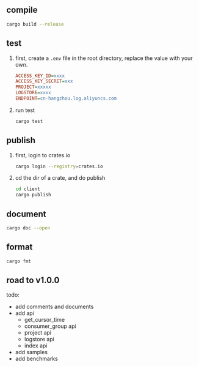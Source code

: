 

## compile

```bash
cargo build --release
```

## test

1. first, create a `.env` file in the root directory, replace the value with your own.

    ```ini
    ACCESS_KEY_ID=xxxx
    ACCESS_KEY_SECRET=xxx
    PROJECT=xxxxx
    LOGSTORE=xxxx
    ENDPOINT=cn-hangzhou.log.aliyuncs.com
    ```

2. run test

    ```bash
    cargo test
    ```

## publish

1. first, login to crates.io

    ```bash
    cargo login --registry=crates.io
    ```

2. cd the dir of a crate, and do publish

    ```bash
    cd client
    cargo publish
    ```

## document

```bash
cargo doc --open
```

## format
```bash
cargo fmt
```


## road to v1.0.0
todo:
- add comments and documents
- add api
  - get_cursor_time
  - consumer_group api
  - project api
  - logstore api
  - index api
- add samples
- add benchmarks